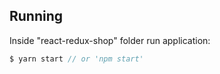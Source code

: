 ## Running
Inside "react-redux-shop" folder run application:
```js
$ yarn start // or 'npm start'
```
